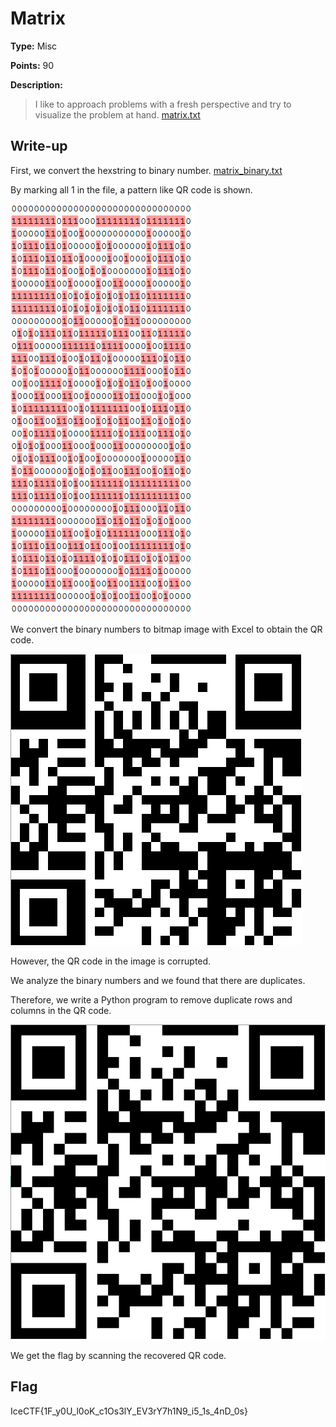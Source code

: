 # Matrix

**Type:** Misc

**Points:** 90

**Description:**

>I like to approach problems with a fresh perspective and try to visualize the problem at hand. [matrix.txt](matrix_adf1a.txt)

## Write-up

First, we convert the hexstring to binary number. [matrix_binary.txt](matrix_binary.txt)

By marking all 1 in the file, a pattern like QR code is shown.

![matrix_qrcode_1.png](matrix_qrcode_1.png)

We convert the binary numbers to bitmap image with Excel to obtain the QR code.

![matrix_qrcode_4.png](matrix_qrcode_4.png)

However, the QR code in the image is corrupted.

We analyze the binary numbers and we found that there are duplicates.

Therefore, we write a Python program to remove duplicate rows and columns in the QR code.

![matrix_qrcode_3.png](matrix_qrcode_3.png)

We get the flag by scanning the recovered QR code.

## Flag
⁠⁠⁠IceCTF{1F_y0U_l0oK_c1Os3lY_EV3rY7h1N9_i5_1s_4nD_0s}
